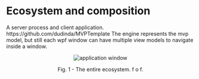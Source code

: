 # Ecosystem and composition
<p>A server process and client application. https://github.com/dudinda/MVPTemplate The engine represents the mvp model, but still each wpf window can have multiple view models to navigate inside a window.</p>
<p align="center">
    <img src="https://i.imgur.com/mZtAxXv.png" alt="application window">
     <p align="center">Fig. 1 - The entire ecosystem. f o f.</p>
</p>
